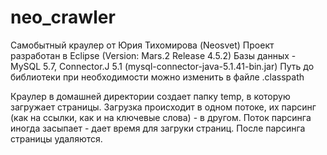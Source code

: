# neo_crawler

Самобытный краулер от Юрия Тихомирова (Neosvet)
Проект разработан в Eclipse (Version: Mars.2 Release 4.5.2)
Базы данных - MySQL 5.7, Connector.J 5.1 (mysql-connector-java-5.1.41-bin.jar)
Путь до библиотеки при необходимости можно изменить в файле .classpath

Краулер в домашней директории создает папку temp, в которую загружает страницы.
Загрузка происходит в одном потоке, их парсинг (как на ссылки, как и на ключевые слова) - в другом.
Поток парсинга иногда засыпает - дает время для загруки страниц.
После парсинга страницы удаляются.
